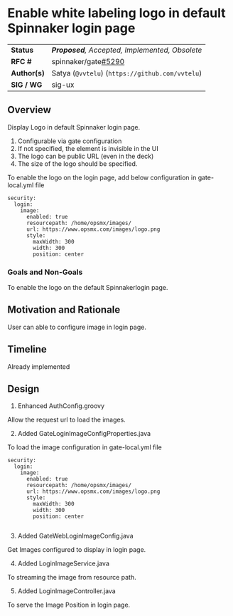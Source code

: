 # Enable white labeling logo in default Spinnaker login page

| | |
|-|-|
| **Status**     | _**Proposed**, Accepted, Implemented, Obsolete_ |
| **RFC #**      | spinnaker/gate[#5290](https://github.com/spinnaker/spinnaker/issues/5290) |
| **Author(s)**  | Satya (`@vvtelu`) (`https://github.com/vvtelu`) |
| **SIG / WG**   | sig-ux |

## Overview
Display Logo in default Spinnaker login page.
  1. Configurable via gate configuration
  2. If not specified, the element is invisible in the UI
  3. The logo can be public URL (even in the deck)
  4. The size of the logo should be specified.
  
To enable the logo on the login page, add below configuration in gate-local.yml file

```
security:
  login:
    image:
      enabled: true
      resourcepath: /home/opsmx/images/
      url: https://www.opsmx.com/images/logo.png
      style:
        maxWidth: 300
        width: 300
        position: center
```
### Goals and Non-Goals

To enable the logo on the default Spinnakerlogin page.


## Motivation and Rationale

User can able to configure image in login page.

## Timeline

Already implemented

## Design

1. Enhanced AuthConfig.groovy

Allow the request url to load the images.

2. Added GateLoginImageConfigProperties.java
 
 To load the image configuration in gate-local.yml file

```
security:
  login:
    image:
      enabled: true
      resourcepath: /home/opsmx/images/
      url: https://www.opsmx.com/images/logo.png
      style:
        maxWidth: 300
        width: 300
        position: center
        
```
3. Added GateWebLoginImageConfig.java

Get Images configured to display in login page.

4. Added LoginImageService.java

To streaming the image from resource path.

5. Added LoginImageController.java

To serve the Image Position in login page.
